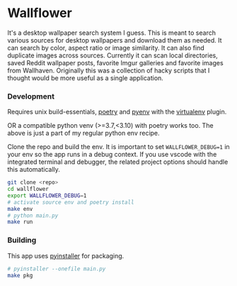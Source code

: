 # Wallflower

It's a desktop wallpaper search system I guess. This is meant to search various sources for desktop wallpapers and download them as needed. It can search by color, aspect ratio or image similarity. It can also find duplicate images across sources. Currently it can scan local directories, saved Reddit wallpaper posts, favorite Imgur galleries and favorite images from Wallhaven. Originally this was a collection of hacky scripts that I thought would be more useful as a single application.

### Development

Requires unix build-essentials, [poetry](https://python-poetry.org/docs/#installation) and [pyenv](https://github.com/pyenv/pyenv#simple-python-version-management-pyenv) with the [virtualenv](https://github.com/pyenv/pyenv-virtualenv#pyenv-virtualenv) plugin.

OR a compatible python venv (>=3.7,<3.10) with poetry works too. The above is just a part of my regular python env recipe.

Clone the repo and build the env. It is important to set `WALLFLOWER_DEBUG=1` in your env so the app runs in a debug context. If you use vscode with the integrated terminal and debugger, the related project options should handle this automatically.

```bash
git clone <repo>
cd wallflower
export WALLFLOWER_DEBUG=1
# activate source env and poetry install
make env
# python main.py
make run
```

### Building

This app uses [pyinstaller](https://pyinstaller.org/en/stable/index.html) for packaging.
```bash
# pyinstaller --onefile main.py
make pkg
```
